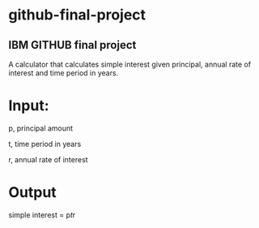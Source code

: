 github-final-project
====================

IBM GITHUB final project
------------------------
A calculator that calculates simple interest given principal, annual rate of interest and time period in years.

 # Input:
  p, principal amount
  
  t, time period in years
  
  r, annual rate of interest
  
 # Output
  simple interest = p*t*r
